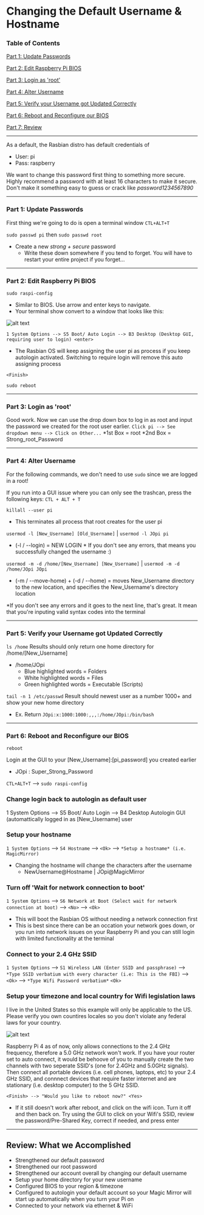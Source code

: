 # Changing the Default Username & Hostname
### Table of Contents  
[Part 1: Update Passwords](#part-1-update-passwords)

[Part 2: Edit Raspberry Pi BIOS](#part-2-edit-raspberry-pi-bios)

[Part 3: Login as 'root'](#part-3-login-as-root)

[Part 4: Alter Username](#part-4-alter-username)

[Part 5: Verify your Username got Updated Correctly](#part-5-verify-your-username-got-updated-correctly)

[Part 6: Reboot and Reconfigure our BIOS](#part-6-reboot-and-reconfigure-our-bios)

[Part 7: Review](#review-what-we-accomplished)

***

As a default, the Rasbian distro has default credentials of 
* User: pi
* Pass: raspberry

We want to change this password first thing to something more secure. Highly recommend a password with at least 16 characters to make it secure. Don't make it something easy to guess or crack like *password1234567890*

***
### Part 1: Update Passwords
First thing we're going to do is open a terminal window
`CTL+ALT+T`

`sudo passwd pi` then `sudo passwd root`
* Create a new *strong + secure* password
    * Write these down somewhere if you tend to forget. You will have to restart your entire project if you forget... 

***
### Part 2: Edit Raspberry Pi BIOS
`sudo raspi-config`
* Similar to BIOS. Use arrow and enter keys to navigate.
* Your terminal show convert to a window that looks like this:

![alt text](https://github.com/OlesonCrypto/Magic_Mirror_RP4/blob/main/Images/Raspi-Config.png "Raspi-Config")

`1 System Options --> S5 Boot/ Auto Login --> B3 Desktop (Desktop GUI, requiring user to login) <enter>`
* The Rasbian OS will keep assigning the user pi as process if you keep autologin activated. Switching to require login will remove this auto assigning process

`<Finish>`

`sudo reboot`

***
### Part 3: Login as 'root'
Good work. Now we can use the drop down box to log in as root and input the password we created for the root user earlier.
`Click pi --> See dropdown menu --> Click on Other...`
     *1st Box = root
     *2nd Box = Strong_root_Password
***
### Part 4: Alter Username
For the following commands, we don't need to use `sudo` since we are logged in a root!

If you run into a GUI issue where you can only see the trashcan, press the following keys:
`CTL + ALT + T`

`killall --user pi`
* This terminates all process that root creates for the user pi

`usermod -l [New_Username] [Old_Username]`  |  `usermod -l JOpi pi`
* (-l / --login) = NEW LOGIN
        * If you don't see any errors, that means you successfully changed the username :)

`usermod -m -d /home/[New_Username] [New_Username]`  |  `usermod -m -d /home/JOpi JOpi`
* (-m / --move-home) + (-d / --home) = moves New_Username directory to the new location, and specifies the New_Username's directory location

*If you don't see any errors and it goes to the next line, that's great. It mean that you're inputing valid syntax codes into the terminal

***
### Part 5: Verify your Username got Updated Correctly

`ls /home`
Results should only return one home directory for /home/[New_Username]
* /home/JOpi
    * Blue highlighted words    = Folders
    * White highlighted words   = Files
    * Green highlighted words   = Executable (Scripts)

`tail -n 1 /etc/passwd`
Result should newest user as a number 1000+ and show your new home directory
* Ex. Return `JOpi:x:1000:1000:,,,:/home/JOpi:/bin/bash`

***
### Part 6: Reboot and Reconfigure our BIOS
`reboot`

Login at the GUI to your [New_Username]:[pi_password] you created earlier
* JOpi : Super_Strong_Password
 
 `CTL+ALT+T` --> `sudo raspi-config`
 
### Change login back to autologin as default user
1 System Options --> S5 Boot/ Auto Login --> B4 Desktop Autologin GUI (automattically logged in as [New_Username] user

### Setup your hostname
`1 System Options` --> `S4 Hostname` --> `<Ok>` --> `*Setup a hostname* (i.e. MagicMirror)`
* Changing the hostname will change the characters after the username
    * NewUsername@Hostname   |   JOpi@MagicMirror

### Turn off 'Wait for network connection to boot'
`1 System Options` --> `S6 Network at Boot (Select wait for network connection at boot)` --> `<No>` --> `<Ok>`

* This will boot the Rasbian OS without needing a network connection first
* This is best since there can be an occation your network goes down, or you run into network issues on your Raspberry Pi and you can still login with limited functionality at the terminal

### Connect to your 2.4 GHz SSID
`1 System Options` --> `S1 Wireless LAN (Enter SSID and passphrase)` --> `*Type SSID verbatium with every character (i.e: This is the FBI)` --> `<Ok>` --> `*Type Wifi Password verbatium*` `<Ok>`

### Setup your timezone and local country for Wifi legislation laws
I live in the United States so this example will only be applicable to the US. Please verify you own countires locales so you don't violate any federal laws for your country.
    
![alt text](https://github.com/OlesonCrypto/Magic_Mirror_RP4/blob/main/Images/Raspi_Config_Locales.png "United States Locale")
    
Raspberry Pi 4 as of now, only allows connections to the 2.4 GHz frequency, therefore a 5.0 GHz network won't work. If you have your router set to auto connect, it would be behoove of you to manually create the two channels with two seperate SSID's (one for 2.4GHz and 5.0GHz signals). Then connect all portable devices (i.e. cell phones, laptops, etc) to your 2.4 GHz SSID, and connnect devices that require faster internet and are stationary (i.e. desktop computer) to the 5 GHz SSID.
     
`<Finish> --> "Would you like to reboot now?" <Yes>`

* If it still doesn't work after reboot, and click on the wifi icon. Turn it off and then back on. Try using the GUI to click on your Wifi's SSID, review the password/Pre-Shared Key, correct if needed, and press enter

***
## **Review: What we Accomplished**
    
* Strengthened our default password
* Strengthened our root password
* Strengthened our account overall by changing our default username
* Setup your home directory for your new username
* Configured BIOS to your region & timezone
* Configured to autologin your default account so your Magic Mirror will start up automatically when you turn your Pi on
* Connected to your network via ethernet & WiFi
